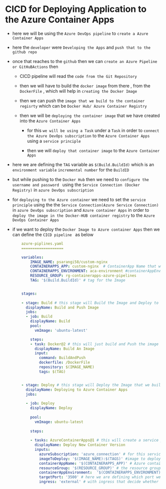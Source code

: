 # CICD for Deploying Application to the Azure Container Apps 

- here we will be using the `Azure DevOps pipeline` to `create a Azure Container Apps`

- here the `developer` were `Developing the Apps` and `push that to the github repo`

- once that reaches to the `github` then we can `create an Azure Pipeline or GitHuBActions` then
  
  - CICD pipeline will read the `code from the Git Repository`

  - then we will have to build the `docker image` from there , from the `DockerFile` , which will help in `creating the Docker Image`
  
  - then we can push the `image that we build to the container regisrty` which can be `Docker Hub/ Azure Container Registry`
  
  - then we will be `deploying the container image` that we have created  into the `Azure Container Apps`
  
    - for this `we will be using a Task` under a `Task` in order to `connect the Azure DevOps subscription` to the `Azure Container Apps`  using a `service principle`
    
    - then we will `deploy that container image` to the `Azure Container Apps`

- here we are defining the `TAG` variable as `$(Build.BuildId)` which is an `environment variable` `incremental number` for the `BuildID`

- but while pushing to the `Docker Hub` then we need to `configure the username and password `  using the `Service Connection (Docker Registry)` in `azure DevOps subscription`

- for `deploying to the Azure container` we need to set the `service principle` using the the `Service Connection(Azure Service Connection)` in `azure DevOps subscription` and `Azure container Apps` in order to `deploy the image in the Docker-HUB container registry` to the `Azure DevOps Container Apps`
 
-   if we want to deploy the `Docker Image to Azure container Apps` then we can define the `CICD pipeline ` as below 

    ```yaml
        azure-piplines.yaml
        ===================

        variables:
            IMAGE_NAME: psarangi58/custom-nginx
            CONTAINERAPPS_APP: custom-nginx  # ContainerApp Name that we have in the Azure Container App
            CONTAINERAPPS_ENVIRONMENT: aca-environment #containerAppEnvName inside the Azure Container Apps or (AZA)
            RESOURCE_GROUP: rg-containerapps-azure-pipelines
            TAG: '$(Build.BuildId)' # tag for the Image


        stages:
        
        - stage: Build # this stage will Build the Image and Deploy to the Contianer registry as dockerhub
          displayName: Build and Push Image
          jobs:
          - job: Build
            displayName: Build
            pool:
              vmImage: 'ubuntu-latest'

            steps:
            - task: Docker@2 # this will just build and Push the image to the DockerHub Registry
              displayName: Build An Image
              input:
                command: BuildAndPush
                dockerfile: /DockerFile
                repository: $(IMAGE_NAME)
                tags: $(TAG) 


        - stage: Deploy # this stage will Deploy the Image that we build to the ACA or Axure container Apps
          displayName: Deploying to Azure Container Apps
          jobs:
          
          - job: Deploy
            displayName: Deploy
            
            pool:
              vmImage: ubuntu-latest
            
            steps:
            
            - tasks: AzureContainerApps@1 # this will create a service principle to deploy the Apps to Azure container Apps
              displayName: Deploy New Container Version
              inputs:
                azureSubscription: 'azure_connection' # for this service principle we need to create a service connection between the Azure Subscription and Azure container Apps and here the service connection name is `azure_connection` that we have created inside the Azure Subscription Manually
                imageToDeploy: '$(IMAGE_NAME):$(TAGS)' #image to deploy
                containerAppName: '$(CONTAINERAPPS_APP)' # Azure container App Name
                resourceGroup: '$(RESOURCE_GROUP)' # the resource group also we can specify
                containerAppEnvironment:  '$(CONTAINERAPPS_ENVIRONMENT)' # here we can also specify the ACA container App Environment
                targetPort: '3500' # here we are defining which port we want to expose in the container image
                ingress: 'external' # with ingress that decide whether we want to expose the Targeted Endpoint to Public Endpoint

    ```
